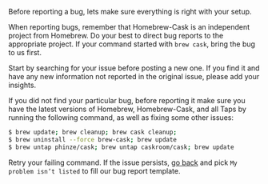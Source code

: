 Before reporting a bug, lets make sure everything is right with your setup.

When reporting bugs, remember that Homebrew-Cask is an independent project from Homebrew. Do your best to direct bug reports to the appropriate project. If your command started with `brew cask`, bring the bug to us first.

Start by searching for your issue before posting a new one. If you find it and have any new information not reported in the original issue, please add your insights.

If you did not find your particular bug, before reporting it make sure you have the latest versions of Homebrew, Homebrew-Cask, and all Taps by running the following command, as well as fixing some other issues:

```bash
$ brew update; brew cleanup; brew cask cleanup;
$ brew uninstall --force brew-cask; brew update
$ brew untap phinze/cask; brew untap caskroom/cask; brew update
```

Retry your failing command. If the issue persists, [go back](https://github.com/caskroom/homebrew-cask/blob/master/README.md#reporting-bugs) and pick `My problem isn’t listed` to fill our bug report template.
